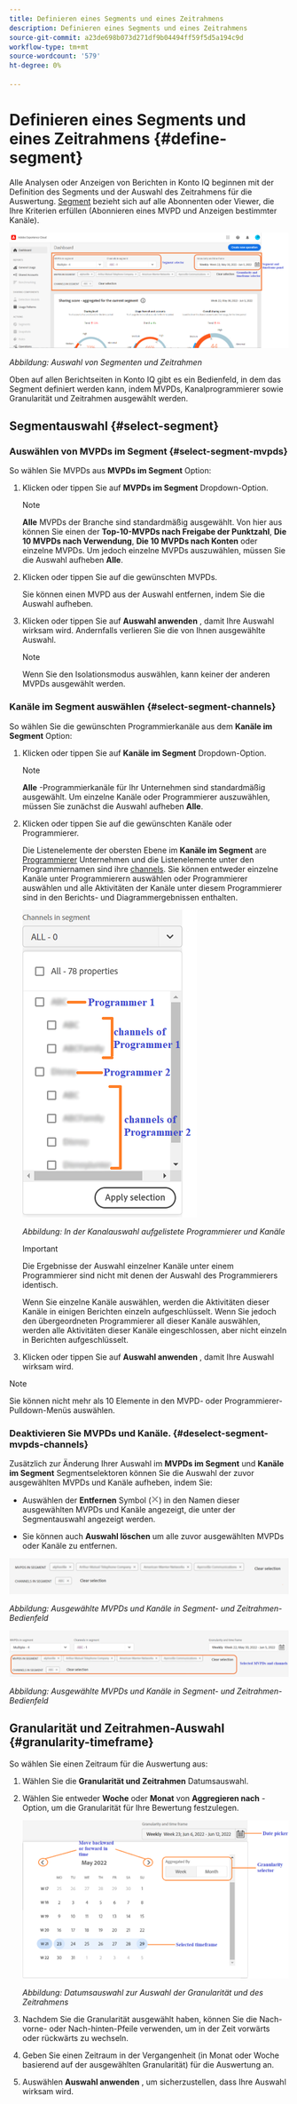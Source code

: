 ```yaml
---
title: Definieren eines Segments und eines Zeitrahmens
description: Definieren eines Segments und eines Zeitrahmens
source-git-commit: a23de698b073d271df9b04494ff59f5d5a194c9d
workflow-type: tm+mt
source-wordcount: '579'
ht-degree: 0%

---
```


# Definieren eines Segments und eines Zeitrahmens {#define-segment}

Alle Analysen oder Anzeigen von Berichten in Konto IQ beginnen mit der Definition des Segments und der Auswahl des Zeitrahmens für die Auswertung. [Segment](/help/AccountIQ/product-concepts.md#segmet-def) bezieht sich auf alle Abonnenten oder Viewer, die Ihre Kriterien erfüllen (Abonnieren eines MVPD und Anzeigen bestimmter Kanäle).

![](assets/segment-panel.png)

*Abbildung: Auswahl von Segmenten und Zeitrahmen*

Oben auf allen Berichtseiten in Konto IQ gibt es ein Bedienfeld, in dem das Segment definiert werden kann, indem MVPDs, Kanalprogrammierer sowie Granularität und Zeitrahmen ausgewählt werden.

## Segmentauswahl {#select-segment}

### Auswählen von MVPDs im Segment {#select-segment-mvpds}

So wählen Sie MVPDs aus **MVPDs im Segment** Option:

1. Klicken oder tippen Sie auf **MVPDs im Segment** Dropdown-Option.

   >[!NOTE]
   >
   >**Alle** MVPDs der Branche sind standardmäßig ausgewählt. Von hier aus können Sie einen der **Top-10-MVPDs nach Freigabe der Punktzahl**, **Die 10 MVPDs nach Verwendung**, **Die 10 MVPDs nach Konten** oder einzelne MVPDs. Um jedoch einzelne MVPDs auszuwählen, müssen Sie die Auswahl aufheben **Alle**.

1. Klicken oder tippen Sie auf die gewünschten MVPDs.

   Sie können einen MVPD aus der Auswahl entfernen, indem Sie die Auswahl aufheben.

1. Klicken oder tippen Sie auf **Auswahl anwenden** , damit Ihre Auswahl wirksam wird. Andernfalls verlieren Sie die von Ihnen ausgewählte Auswahl.

   >[!NOTE]
   >
   >Wenn Sie den Isolationsmodus auswählen, kann keiner der anderen MVPDs ausgewählt werden.

### Kanäle im Segment auswählen {#select-segment-channels}

So wählen Sie die gewünschten Programmierkanäle aus dem **Kanäle im Segment** Option:

1. Klicken oder tippen Sie auf **Kanäle im Segment** Dropdown-Option.

   >[!NOTE]
   >
   >**Alle** -Programmierkanäle für Ihr Unternehmen sind standardmäßig ausgewählt. Um einzelne Kanäle oder Programmierer auszuwählen, müssen Sie zunächst die Auswahl aufheben **Alle**.

1. Klicken oder tippen Sie auf die gewünschten Kanäle oder Programmierer.

   Die Listenelemente der obersten Ebene im **Kanäle im Segment** are [Programmierer](/help/AccountIQ/product-concepts.md#programmer-def) Unternehmen und die Listenelemente unter den Programmiernamen sind ihre [channels](/help/AccountIQ/product-concepts.md#channel-def). Sie können entweder einzelne Kanäle unter Programmierern auswählen oder Programmierer auswählen und alle Aktivitäten der Kanäle unter diesem Programmierer sind in den Berichts- und Diagrammergebnissen enthalten.

   ![](assets/programmer-channels.png)

   *Abbildung: In der Kanalauswahl aufgelistete Programmierer und Kanäle*

   >[!IMPORTANT]
   >
   >Die Ergebnisse der Auswahl einzelner Kanäle unter einem Programmierer sind nicht mit denen der Auswahl des Programmierers identisch.
   >
   >
   >Wenn Sie einzelne Kanäle auswählen, werden die Aktivitäten dieser Kanäle in einigen Berichten einzeln aufgeschlüsselt. Wenn Sie jedoch den übergeordneten Programmierer all dieser Kanäle auswählen, werden alle Aktivitäten dieser Kanäle eingeschlossen, aber nicht einzeln in Berichten aufgeschlüsselt.

1. Klicken oder tippen Sie auf **Auswahl anwenden** , damit Ihre Auswahl wirksam wird.

>[!NOTE]
>
>Sie können nicht mehr als 10 Elemente in den MVPD- oder Programmierer-Pulldown-Menüs auswählen.

### Deaktivieren Sie MVPDs und Kanäle. {#deselect-segment-mvpds-channels}

Zusätzlich zur Änderung Ihrer Auswahl im **MVPDs im Segment** und **Kanäle im Segment** Segmentselektoren können Sie die Auswahl der zuvor ausgewählten MVPDs und Kanäle aufheben, indem Sie:

* Auswählen der **Entfernen** Symbol (![Symbol entfernen](assets/remove-icon.png)) in den Namen dieser ausgewählten MVPDs und Kanäle angezeigt, die unter der Segmentauswahl angezeigt werden.

* Sie können auch **Auswahl löschen** um alle zuvor ausgewählten MVPDs oder Kanäle zu entfernen.

![](assets/segment-panel-selection1.png)

*Abbildung: Ausgewählte MVPDs und Kanäle in Segment- und Zeitrahmen-Bedienfeld*

![](assets/segment-panel-selection.png)

*Abbildung: Ausgewählte MVPDs und Kanäle in Segment- und Zeitrahmen-Bedienfeld*

## Granularität und Zeitrahmen-Auswahl {#granularity-timeframe}

So wählen Sie einen Zeitraum für die Auswertung aus:

1. Wählen Sie die **Granularität und Zeitrahmen** Datumsauswahl.

1. Wählen Sie entweder **Woche** oder **Monat** von **Aggregieren nach** -Option, um die Granularität für Ihre Bewertung festzulegen.

   ![](assets/granularity-timeframe-weekwise.png)

   *Abbildung: Datumsauswahl zur Auswahl der Granularität und des Zeitrahmens*

1. Nachdem Sie die Granularität ausgewählt haben, können Sie die Nach-vorne- oder Nach-hinten-Pfeile verwenden, um in der Zeit vorwärts oder rückwärts zu wechseln.

1. Geben Sie einen Zeitraum in der Vergangenheit (in Monat oder Woche basierend auf der ausgewählten Granularität) für die Auswertung an.

1. Auswählen **Auswahl anwenden** , um sicherzustellen, dass Ihre Auswahl wirksam wird.
